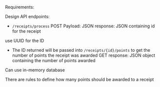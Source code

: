 Requirements:

Design API endpoints:

- `/receipts/process`
POST
Payload: JSON
response: JSON containing id for the receipt

use UUID for the ID

- The ID returned will be passed into `/receipts/{id}/points` to get the number of points the receipt was awarded
GET
response: JSON object containing the number of points awarded

Can use in-memory database

There are rules to define how many points should be awarded to a receipt
